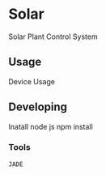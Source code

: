 

# Solar

  Solar Plant Control System

## Usage
  Device Usage


## Developing
   Inatall node js
   npm install

### Tools
    JADE
